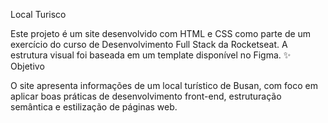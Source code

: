 Local Turisco

Este projeto é um site desenvolvido com HTML e CSS como parte de um exercício do curso de Desenvolvimento Full Stack da Rocketseat. A estrutura visual foi baseada em um template disponível no Figma.
✨ Objetivo

O site apresenta informações de um local turístico de Busan, com foco em aplicar boas práticas de desenvolvimento front-end, estruturação semântica e estilização de páginas web.

